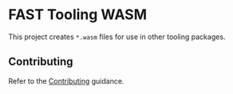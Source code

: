 # FAST Tooling WASM

This project creates `*.wasm` files for use in other tooling packages.

## Contributing

Refer to the [Contributing](./CONTRIBUTING.md) guidance.
